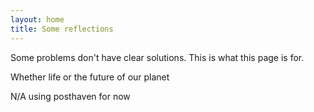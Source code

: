```yaml
---
layout: home
title: Some reflections
---
```


Some problems don't have clear solutions. This is what this page is for.

Whether life or the future of our planet

N/A using posthaven for now